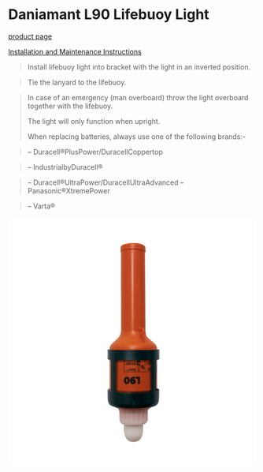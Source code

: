 # Daniamant L90 Lifebuoy Light

[product page](https://daniamant.com/products/lifebuoy-lights/l90/)

[Installation and Maintenance Instructions](lifebuoy-light/L90-Lifebuoy-Light-Installation-and-Maintenance-Instructions-English.pdf)

> Install lifebuoy light into bracket with the light in an inverted position.

> Tie the lanyard to the lifebuoy.

> In case of an emergency (man overboard) throw the light overboard together with the lifebuoy.
>
> The light will only function when upright.
>
> When replacing batteries, always use one of the following brands:-

> – Duracell®PlusPower/DuracellCoppertop

> – IndustrialbyDuracell®

> – Duracell®UltraPower/DuracellUltraAdvanced – Panasonic®XtremePower

> – Varta®

![image](lifebuoy-light/product_L90_63-B300_2_lifebuoy_light_750x750.png)
